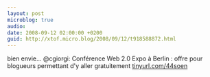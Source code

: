 ```yaml
---
layout: post
microblog: true
audio: 
date: 2008-09-12 02:00:00 +0200
guid: http://xtof.micro.blog/2008/09/12/t918588872.html
---
```

bien envie... @cgiorgi: Conférence Web 2.0 Expo à Berlin : offre pour blogueurs permettant d'y aller gratuitement [tinyurl.com/44soen](http://tinyurl.com/44soen)
